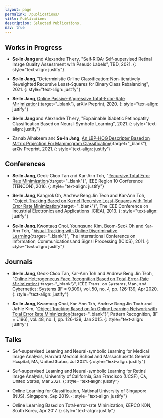 ```yaml
---
layout: page
permalink: /publications/
title: Publications
description: Selected Publications.
nav: true
---
```




## Works in Progress

- **Se-In Jang** and Alexandre Thiery, "Self-RIQA: Self-supervised Retinal Image Quality Assessment with Pseudo Labels", TBD, 2021. 
{: style="text-align: justify"}

- **Se-In Jang**, "Deterministic Online Classification: Non-iteratively Reweighted Recursive Least-Squares for Binary Class Rebalancing", 2021.
{: style="text-align: justify"}

- **Se-In Jang**, [Online Passive-Aggressive Total-Error-Rate Minimization](https://arxiv.org/abs/2002.01771){:target="_blank"}, arXiv Preprint, 2020.
{: style="text-align: justify"}

- **Se-In Jang** and Alexandre Thiery, "Explainable Diabetic Retinopathy Classification Based on Neural-Symbolic Learning", 2021.
{: style="text-align: justify"}

- Zainab Alhakeem and **Se-In Jang**, [An LBP-HOG Descriptor Based on Matrix Projection For Mammogram Classification](https://arxiv.org/abs/1904.00187){:target="_blank"}, arXiv Preprint, 2021.
{: style="text-align: justify"}


## Conferences
- **Se-In Jang**, Geok-Choo Tan and Kar-Ann Toh, "[Recursive Total Error Rate Minimization](https://doi.org/10.1109/TENCON.2016.7847954){:target="_blank"}", IEEE Region 10 Conference (TENCON), 2016.
{: style="text-align: justify"}

- **Se-In Jang**, Kangrok Oh, Andrew Beng Jin Teoh and Kar-Ann Toh, "[Object Tracking Based on Kernel Recursive Least-Squares with Total Error Rate Minimization](https://doi.org/10.1109/ICIEA.2013.6566588){:target="_blank"}", The IEEE Conference on Industrial Electronics and Applications (ICIEA), 2013.
{: style="text-align: justify"}

- **Se-In Jang**, Kwontaeg Choi, Youngsung Kim, Beom-Seok Oh and Kar-Ann Toh, "[Visual Tracking with Online Discriminative Learning](https://doi.org/10.1109/ICICS.2011.6173536){:target="_blank"}", The International Conference on Information, Communications and Signal Processing (ICICS), 2011.
{: style="text-align: justify"}


## Journals
- **Se-In Jang**, Geok-Choo Tan, Kar-Ann Toh and Andrew Beng Jin Teoh, "[Online Heterogeneous Face Recognition Based on Total-Error-Rate Minimization](https://doi.org/10.1109/TSMC.2017.2724761){:target="_blank"}", IEEE Trans. on Systems, Man, and Cybernetics: Systems (IF = 9.309), vol. 50, no. 4, pp. 126-139, Apr 2020. 
{: style="text-align: justify"}

- **Se-In Jang**, Kwontaeg Choi, Kar-Ann Toh, Andrew Beng Jin Teoh and Jaihie Kim, "[Object Tracking Based on An Online Learning Network with Total Error Rate Minimization](https://doi.org/10.1016/j.patcog.2014.07.020){:target="_blank"}", Pattern Recognition, (IF = 7.196), vol. 48, no. 1, pp. 126-139, Jan 2015.
{: style="text-align: justify"}


## Talks
- Self-supervised Learning and Neural-symbolic Learning for Medical Image Analysis, Harvard Medical School and Massachusetts General Hospital, MA, United States, Jul 2021.
{: style="text-align: justify"}

- Self-supervised Learning and Neural-symbolic Learning for Retinal Image Analysis, University of California, San Francisco (UCSF), CA, United States, Mar 2021.
{: style="text-align: justify"}

- Online Learning for Classification, National University of Singapore (NUS), Singapore, Sep 2019.
{: style="text-align: justify"}

- Online Learning Based on Total-error-rate Minimization, KEPCO KDN, South Korea, Apr 2017.
{: style="text-align: justify"}

